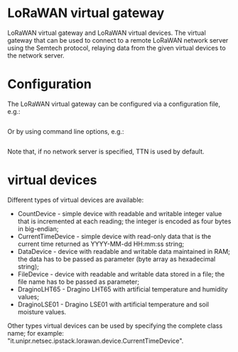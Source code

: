 # LoRaWAN virtual gateway

LoRaWAN virtual gateway and LoRaWAN virtual devices. The virtual gateway that can be used to connect to a remote LoRaWAN network server using the Semtech protocol, relaying data from the given virtual devices to the network server.

# Configuration

The LoRaWAN virtual gateway can be configured via a configuration file, e.g.:
```java -cp lorawan.jar test.LorawanGw -f gw.cfg
```

Or by using command line options, e.g.:
```java -cp lorawan.jar test.LorawanGw -gweui 0A0027fffe00000F -deveui feffff2002110001 -appeui 70b3d57ed00392fd -appkey 69f50c4c63feb58483e10b487dcfeaa3 -t 40 -v
```

Note that, if no network server is specified, TTN is used by default.

# virtual devices

Different types of virtual devices are available:
 * CountDevice - simple device with readable and writable integer value that is incremented at each reading; the integer is encoded as four bytes in big-endian;
 * CurrentTimeDevice - simple device with read-only data that is the current time returned as YYYY-MM-dd HH:mm:ss string;
 * DataDevice - device with readable and writable data maintained in RAM; the data has to be passed as parameter (byte array as hexadecimal string);
 * FileDevice - device with readable and writable data stored in a file; the file name has to be passed as parameter;</li>
 * DraginoLHT65 - Dragino LHT65 with artificial temperature and humidity values;
 * DraginoLSE01 - Dragino LSE01 with artificial temperature and soil moisture values.

 
Other types virtual devices can be used by specifying the complete class name; for example: "it.unipr.netsec.ipstack.lorawan.device.CurrentTimeDevice".

